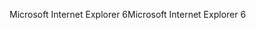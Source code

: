 <span data-ttu-id="ac3eb-101">Microsoft Internet Explorer 6</span><span class="sxs-lookup"><span data-stu-id="ac3eb-101">Microsoft Internet Explorer 6</span></span>